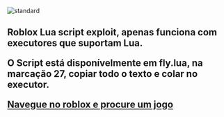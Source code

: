 ![standard](https://github.com/KayanKristin1/xzkayan.flyscript/assets/111652586/a6cc509f-1f75-4094-85e9-8b08354a3b26)

<h2 xzkayan.flyscript </h2>
  
Roblox Lua script exploit, apenas funciona com executores que suportam Lua.

<p>O Script está disponívelmente em fly.lua, na marcação 27, copiar todo o texto e colar no executor. </p>

[Navegue no roblox e procure um jogo](https://roblox.com)


